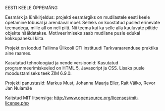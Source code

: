 
EESTI KEELE ÕPPEMÄNG

Eesmärk ja lühikirjeldus: projekti eesmärgiks on mudilastele eesti keele õpetamine lõbusal ja arendaval moel. Selleks on koostatud pusled
erinevate teemadega, mille all on neli pilti. Nii teema kui ka selle alla kuuluvate piltide objekte hääldatakse. Motiveerimiseks saab 
mudilane pusle edukal kokkupanekul kiita.

Projekt on loodud Tallinna Ülikooli DTI instituudi Tarkvaraarenduse praktika aine raames.

Kasutatud tehnoloogiad ja nende versioonid: Kasutatud programmeerimiskeeled on HTML 5, Javascript ja CSS. Lisaks pusle moodustamiseks teek ZIM 6.9.0.

Projekti panustasid: Markus Must, Johanna Maarja Eller, Rait Väiko, Revor Jan Nuiamäe

Kaitstud MIT litsensiga: http://www.opensource.org/licenses/mit-license.php



